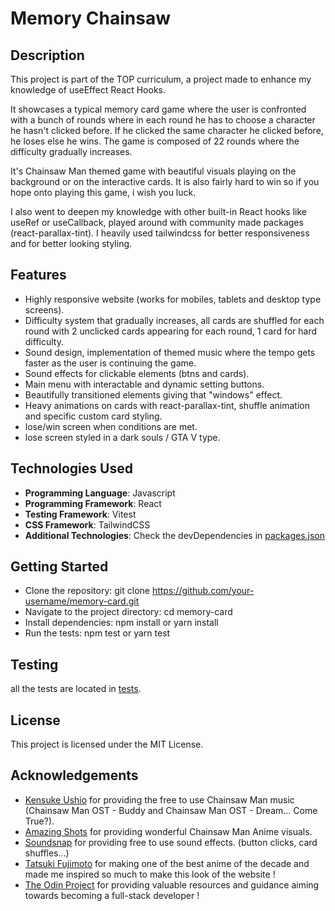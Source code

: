 # Memory Chainsaw

## Description

This project is part of the TOP curriculum, a project made to enhance my knowledge of useEffect React Hooks.

It showcases a typical memory card game where the user is confronted with a bunch of rounds where in each round he has to choose a character he hasn't clicked before. If he clicked the same character he clicked before, he loses else he wins. The game is composed of 22 rounds where the difficulty gradually increases.

It's Chainsaw Man themed game with beautiful visuals playing on the background or on the interactive cards. It is also fairly hard to win so if you hope onto playing this game, i wish you luck.

I also went to deepen my knowledge with other built-in React hooks like useRef or useCallback, played around with community made packages (react-parallax-tint). I heavily used tailwindcss for better responsiveness and for better looking styling.

## Features

- Highly responsive website (works for mobiles, tablets and desktop type screens).
- Difficulty system that gradually increases, all cards are shuffled for each round with 2 unclicked cards appearing for each round, 1 card for hard difficulty.
- Sound design, implementation of themed music where the tempo gets faster as the user is continuing the game.
- Sound effects for clickable elements (btns and cards).
- Main menu with interactable and dynamic setting buttons.
- Beautifully transitioned elements giving that "windows" effect.
- Heavy animations on cards with react-parallax-tint, shuffle animation and specific custom card styling.
- lose/win screen when conditions are met.
- lose screen styled in a dark souls / GTA V type.

## Technologies Used

- **Programming Language**: Javascript
- **Programming Framework**: React
- **Testing Framework**: Vitest
- **CSS Framework**: TailwindCSS
- **Additional Technologies**: Check the devDependencies in [packages.json](./package.json)

## Getting Started

- Clone the repository: git clone https://github.com/your-username/memory-card.git
- Navigate to the project directory: cd memory-card
- Install dependencies: npm install or yarn install
- Run the tests: npm test or yarn test

## Testing

all the tests are located in [tests](./src/components/tests/).

## License

This project is licensed under the MIT License.

## Acknowledgements

- [Kensuke Ushio](https://en.wikipedia.org/wiki/Kensuke_Ushio) for providing the free to use Chainsaw Man music (Chainsaw Man OST - Buddy and Chainsaw Man OST - Dream... Come True?).
- [Amazing Shots](https://www.youtube.com/@AmazingShots) for providing wonderful Chainsaw Man Anime visuals.
- [Soundsnap](https://www.soundsnap.com/) for providing free to use sound effects. (button clicks, card shuffles...)
- [Tatsuki Fujimoto](https://fr.wikipedia.org/wiki/Chainsaw_Man) for making one of the best anime of the decade and made me inspired so much to make this look of the website !
- [The Odin Project](https://www.theodinproject.com/) for providing valuable resources and guidance aiming towards becoming a full-stack developer !
